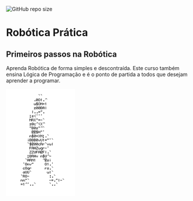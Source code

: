 ![GitHub repo size](https://img.shields.io/github/repo-size/rafaelq80/robotica_pratica)

# Robótica Prática

## Primeiros passos na Robótica

Aprenda Robótica de forma simples e descontraída. Este curso também ensina Lógica de Programação e é o ponto de partida a todos que desejam aprender a programar.

![Homem Letra](https://github.com/rafaelq80/robotica_pratica/blob/e1f8e26f9d178001b2cc5746b66616ba5f49c9b2/homem%20letra.gif)
